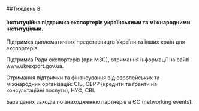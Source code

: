 

##Тиждень 8
<h4>Інституційна підтримка експортерів українськими та міжнародними інституціями.</h4>


<p>Підтримка дипломатичних представництв України та інших країн для експортерів. </p>
<p>Підтримка Ради експортерів (при МЗС), отримання інформації на сайті www.ukrexport.gov.ua. </p>
<p>Отримання підтримки та фінансування від європейських та міжнародних організацій: ЄІБ, ЄБРР (кредити та ґранти на консультаційні послуги), НУФ, СВІ. </p>
<p>База даних заходів по знаходженню партнерів в ЄС (networking events). </p>


